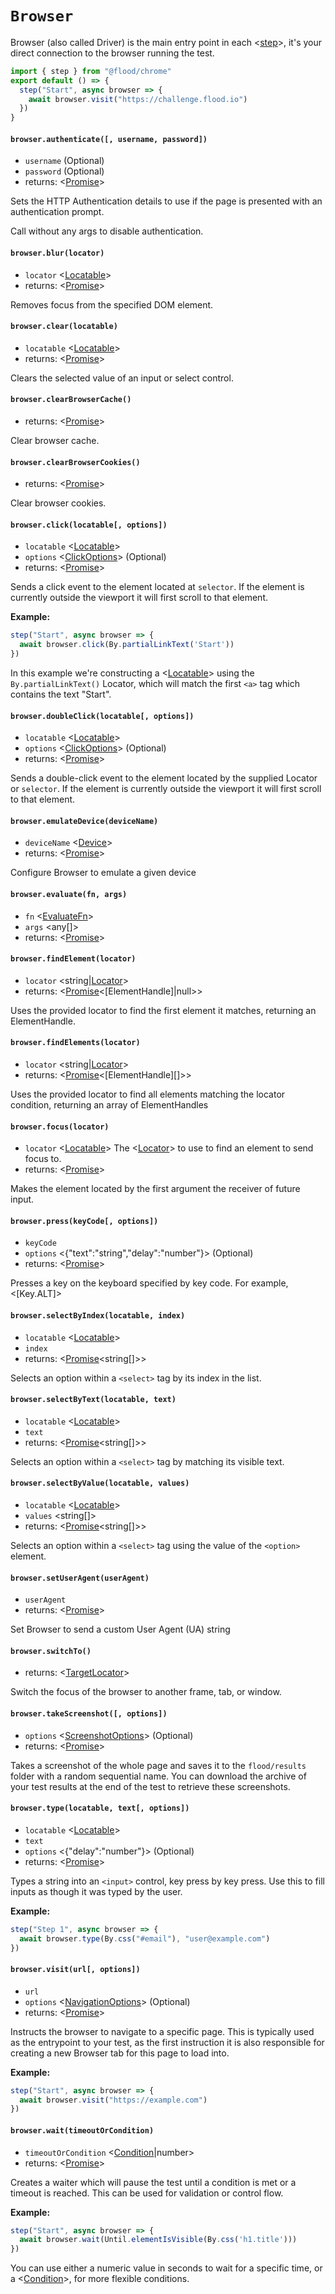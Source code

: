 # `Browser`

Browser (also called Driver) is the main entry point in each <[step]>, it's your direct connection to the browser running the test.

```typescript
import { step } from "@flood/chrome"
export default () => {
  step("Start", async browser => {
    await browser.visit("https://challenge.flood.io")
  })
}
```


#### `browser.authenticate([, username, password])`
* `username` <string> (Optional) 
* `password` <string> (Optional) 
* returns: <[Promise]<void>> 

Sets the HTTP Authentication details to use if the page is presented with an authentication prompt.

Call without any args to disable authentication.

#### `browser.blur(locator)`
* `locator` <[Locatable]>  
* returns: <[Promise]<void>> 

Removes focus from the specified DOM element.

#### `browser.clear(locatable)`
* `locatable` <[Locatable]>  
* returns: <[Promise]<void>> 

Clears the selected value of an input or select control.

#### `browser.clearBrowserCache()`
* returns: <[Promise]<any>> 

Clear browser cache.

#### `browser.clearBrowserCookies()`
* returns: <[Promise]<any>> 

Clear browser cookies.

#### `browser.click(locatable[, options])`
* `locatable` <[Locatable]>  
* `options` <[ClickOptions]> (Optional) 
* returns: <[Promise]<void>> 

Sends a click event to the element located at `selector`. If the element is
currently outside the viewport it will first scroll to that element.

**Example:**

```typescript
step("Start", async browser => {
  await browser.click(By.partialLinkText('Start'))
})
```

In this example we're constructing a <[Locatable]> using the `By.partialLinkText()` Locator, which will match the first `<a>` tag which contains the text "Start".


#### `browser.doubleClick(locatable[, options])`
* `locatable` <[Locatable]>  
* `options` <[ClickOptions]> (Optional) 
* returns: <[Promise]<void>> 

Sends a double-click event to the element located by the supplied Locator or `selector`. If the element is
currently outside the viewport it will first scroll to that element.

#### `browser.emulateDevice(deviceName)`
* `deviceName` <[Device]>  
* returns: <[Promise]<void>> 

Configure Browser to emulate a given device

#### `browser.evaluate(fn, args)`
* `fn` <[EvaluateFn]>  
* `args` <any[]>  
* returns: <[Promise]<any>> 

#### `browser.findElement(locator)`
* `locator` <string|[Locator]>  
* returns: <[Promise]<[ElementHandle]|null>> 

Uses the provided locator to find the first element it matches, returning an ElementHandle.

#### `browser.findElements(locator)`
* `locator` <string|[Locator]>  
* returns: <[Promise]<[ElementHandle][]>> 

Uses the provided locator to find all elements matching the locator condition, returning an array of ElementHandles

#### `browser.focus(locator)`
* `locator` <[Locatable]>  The <[Locator]> to use to find an element to send focus to.
* returns: <[Promise]<void>> 

Makes the element located by the first argument the receiver of future input.

#### `browser.press(keyCode[, options])`
* `keyCode` <string>  
* `options` <{"text":"string","delay":"number"}> (Optional) 
* returns: <[Promise]<void>> 

Presses a key on the keyboard specified by key code. For example, <[Key.ALT]>

#### `browser.selectByIndex(locatable, index)`
* `locatable` <[Locatable]>  
* `index` <string>  
* returns: <[Promise]<string[]>> 

Selects an option within a `<select>` tag by its index in the list.

#### `browser.selectByText(locatable, text)`
* `locatable` <[Locatable]>  
* `text` <string>  
* returns: <[Promise]<string[]>> 

Selects an option within a `<select>` tag by matching its visible text.

#### `browser.selectByValue(locatable, values)`
* `locatable` <[Locatable]>  
* `values` <string[]>  
* returns: <[Promise]<string[]>> 

Selects an option within a `<select>` tag using the value of the `<option>` element.

#### `browser.setUserAgent(userAgent)`
* `userAgent` <string>  
* returns: <[Promise]<void>> 

Set Browser to send a custom User Agent (UA) string

#### `browser.switchTo()`
* returns: <[TargetLocator]> 

Switch the focus of the browser to another frame, tab, or window.

#### `browser.takeScreenshot([, options])`
* `options` <[ScreenshotOptions]> (Optional) 
* returns: <[Promise]<void>> 

Takes a screenshot of the whole page and saves it to the `flood/results` folder with a random sequential name. You can download the archive of your test results at the end of the test to retrieve these screenshots.

#### `browser.type(locatable, text[, options])`
* `locatable` <[Locatable]>  
* `text` <string>  
* `options` <{"delay":"number"}> (Optional) 
* returns: <[Promise]<void>> 

Types a string into an `<input>` control, key press by key press. Use this to fill inputs as though it was typed by the user.

**Example:**
```typescript
step("Step 1", async browser => {
  await browser.type(By.css("#email"), "user@example.com")
})
```


#### `browser.visit(url[, options])`
* `url` <string>  
* `options` <[NavigationOptions]> (Optional) 
* returns: <[Promise]<void>> 

Instructs the browser to navigate to a specific page. This is typically used as the
entrypoint to your test, as the first instruction it is also responsible for creating
a new Browser tab for this page to load into.

**Example:**

```typescript
step("Start", async browser => {
  await browser.visit("https://example.com")
})
```

#### `browser.wait(timeoutOrCondition)`
* `timeoutOrCondition` <[Condition]|number>  
* returns: <[Promise]<boolean>> 

Creates a waiter which will pause the test until a condition is met or a timeout is reached. This can be used for validation or control flow.

**Example:**

```typescript
step("Start", async browser => {
  await browser.wait(Until.elementIsVisible(By.css('h1.title')))
})
```

You can use either a numeric value in seconds to wait for a specific time,
or a <[Condition]>, for more flexible conditions.


[step]: Functions.md#step
[Promise]: https://developer.mozilla.org/en-US/docs/Web/JavaScript/Reference/Global_Objects/Promise
[Locatable]: Interfaces.md#locatable
[ClickOptions]: Interfaces.md#clickoptions
[Device]: Interfaces.md#device
[EvaluateFn]: Interfaces.md#evaluatefn
[Locator]: Locator.md#locator
[TargetLocator]: TargetLocator.md#targetlocator
[ScreenshotOptions]: Interfaces.md#screenshotoptions
[NavigationOptions]: Interfaces.md#navigationoptions
[Condition]: Condition.md#condition